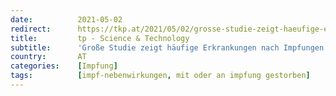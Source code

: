 ```yaml
---
date:          2021-05-02
redirect:      https://tkp.at/2021/05/02/grosse-studie-zeigt-haeufige-erkrankungen-nach-impfungen/
title:         tp - Science & Technology
subtitle:      'Große Studie zeigt häufige Erkrankungen nach Impfungen'
country:       AT
categories:    [Impfung]
tags:          [impf-nebenwirkungen, mit oder an impfung gestorben]
---
```

